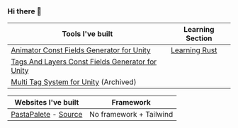 ### Hi there 👋

| Tools I've built  | Learning Section |
| ----------------- | ---------------- |
| [Animator Const Fields Generator for Unity](https://github.com/mfragger/AnimatorConstantFieldsGenerator) | [Learning Rust](https://github.com/mfragger/learning-rust)  |
| [Tags And Layers Const Fields Generator for Unity](https://github.com/mfragger/TagsAndLayersGenerator)  |  |
| [Multi Tag System for Unity](https://github.com/mfragger/MultiTagSystem) (Archived) |  |

| Websites I've built | Framework |
| ----------------- | ----------------- |
| [PastaPalete](https://mfragger.github.io/PastaPalete/) - [Source](https://github.com/mfragger/PastaPalete) | No framework + Tailwind |


